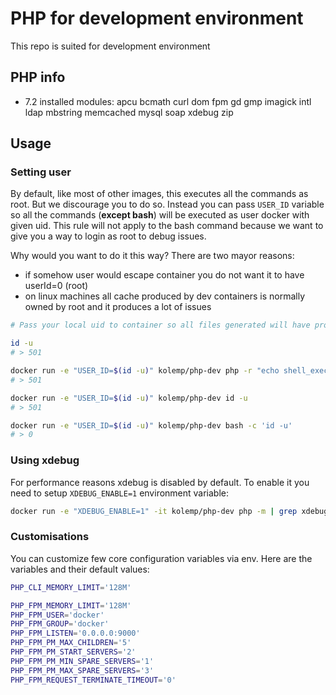 # PHP for development environment
This repo is suited for development environment

## PHP info

- 7.2 installed modules: apcu bcmath curl dom fpm gd gmp imagick intl ldap mbstring memcached mysql soap xdebug zip

## Usage

### Setting user

By default, like most of other images, this executes all the commands as root. But we discourage you to do so. 
Instead you can pass `USER_ID` variable so all the commands (**except bash**) will be executed as user docker with given uid. 
This rule will not apply to the bash command because we want to give you a way to login as root to debug issues.

Why would you want to do it this way? There are two mayor reasons: 
- if somehow user would escape container you do not want it to have userId=0 (root)
- on linux machines all cache produced by dev containers is normally owned by root and it produces a lot of issues

```bash
# Pass your local uid to container so all files generated will have proper ownership

id -u
# > 501

docker run -e "USER_ID=$(id -u)" kolemp/php-dev php -r "echo shell_exec('id -u');"
# > 501

docker run -e "USER_ID=$(id -u)" kolemp/php-dev id -u
# > 501

docker run -e "USER_ID=$(id -u)" kolemp/php-dev bash -c 'id -u'
# > 0
```

### Using xdebug

For performance reasons xdebug is disabled by default. To enable it you need to setup `XDEBUG_ENABLE=1` environment variable:
 
```bash
docker run -e "XDEBUG_ENABLE=1" -it kolemp/php-dev php -m | grep xdebug
```

### Customisations

You can customize few core configuration variables via env. Here are the variables and their default values:

```bash
PHP_CLI_MEMORY_LIMIT='128M'

PHP_FPM_MEMORY_LIMIT='128M'
PHP_FPM_USER='docker'
PHP_FPM_GROUP='docker'
PHP_FPM_LISTEN='0.0.0.0:9000'
PHP_FPM_PM_MAX_CHILDREN='5'
PHP_FPM_PM_START_SERVERS='2'
PHP_FPM_PM_MIN_SPARE_SERVERS='1'
PHP_FPM_PM_MAX_SPARE_SERVERS='3'
PHP_FPM_REQUEST_TERMINATE_TIMEOUT='0'
```
